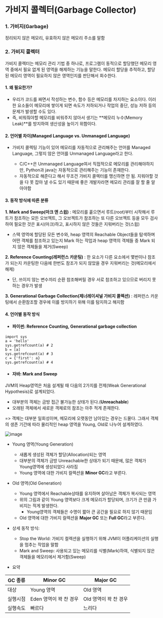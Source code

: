 # 가비지 콜렉터(Garbage Collector)

### 1. 가비지(Garbage)

정리되지 않은 메모리, 유효하지 않은 메모리 주소를 말함



### 2. 가비지 콜렉터

가비지 콜렉터는 메모리 관리 기법 중 하나로, 프로그램이 동적으로 할당했던 메모리 영역 중에서 필요 없게 된 영역을 해제하는 기능을 말한다. 메모리 할당을 추적하고, 할당된 메모리 영역이 필요하지 않은 영역인지를 판단해서 회수한다.



#### 1. 왜 필요한가?

- 우리가 코드를 짜면서 작성하는 변수, 함수 등은 메모리를 차지하는 요소이다. 이러한 요소들이 메모리에 쌓이게 되면 속도가 저하되거나 작업의 중단, 성능 저하 등의 문제가 발생할 수도 있다.
- 즉, 비워줘야할 메모리를 비워주지 않아서 생기는 **메모리 누수(Memory Leak)**를 방지하여 생산성을 높이기 위함이다.



#### 2. 언어별 차이(Managed Language vs. Unmanaged Language)

- 가비지 콜렉팅 기능이 있어 메모리를 자동적으로 관리해주는 언어를 Managed Language, 그렇지 않은 언어를 Unmanaged Language라고 한다.

  - C/C++은 Unmanaged Language여서 직접적으로 메모리를 관리해야하지만, Python과 java는 자동적으로 관리해주는 기능이 존재한다.
  - 자동적으로 해준다고 해서 무조건 가비지 콜렉터를 맹신하면 안 됨. 지워야할 것을 다 못 잡아 낼 수도 있기 때문에 좋은 개발자라면 메모리 관리를 잘 할 줄 알아야함

  

#### 3. 동작 방식에 따른 분류



**1. Mark and Sweep(마크 앤 스윕)** : 메모리를 훝으면서 루트(root)부터 시작해서 루트가 참조하는 모든 오브젝트, 그 오브젝트가 참조하는 또 다른 오브젝트 등을 모두 검사하여 필요한 것은 표시(마크)하고, 표시하지 않은 것들은 지워버리는 것(스윕)

- 스택 영역에 할당된 모든 변수와, heap 영역의 Reachable Object들을 탐색하며 어떤 객체를 참조하고 있는지 Mark 하는 작업과 heap 영역의 객체들 중 Mark 되지 않은 객체들을 제거(Sweep)

**2. Reference Counting(레퍼런스 카운팅)** : 한 요소가 다른 요소에서 몇번이나 참조가 되는지 카운팅한 다음에 한번도 참조가 되지 않았을 경우 지워버리는 것(메모리에서 해제)

- 단, 쓰이지 않는 변수끼리 순환 참조해버릴 경우 서로 참조하고 있으므로 버리지 못하는 경우가 발생

**3. Generational Garbage Collection(제너레이셔널 가비지 콜렉션)** : 레퍼런스 카운팅에서 순환참조할 경우에 이를 방지하기 위해 이를 탐지하고 해지함



#### 4. 언어별 동작 방식

- #### 파이썬: Reference Counting, Generational garbage collection

```
import sys
a = 'hello'
sys.getrefcount(a) # 2
b = [a]
sys.getrefcount(a) # 3
c = {'first': a}
sys.getrefcount(a) # 4
```



- #### 자바: Mark and Sweep

JVM의 Heap영역은 처음 설계될 때 다음의 2가지를 전제(Weak Generational Hypothesis)로 설계되었다.

- 대부분의 객체는 금방 접근 불가능한 상태가 된다.(**Unreachable**)
- 오래된 객체에서 새로운 객체로의 참조는 아주 적게 존재한다.

=> 객체는 대부분 일회성이며, 메모리에 오랫동안 남아있는 경우는 드물다. 그래서 객체의 생존 기간에 따라 물리적인 heap 영역을 Young, Old로 나누어 설계하였다.

![image](https://user-images.githubusercontent.com/93081720/159934015-2d832cc5-3f34-4bd0-bf68-57cbca60f0a7.png)

- Young 영역(Young Generation)
  - 새롭게 생성된 객체가 할당(Allocation)되는 영역
  - 대부분의 객체가 금방 Unreachable한 상태가 되기 때문에, 많은 객체가 Young영역에 생성되었다 사라짐
  - Young 영역에 대한 가비지 컬렉션을 **Minor GC**라고 부른다.
- Old 영역(Old Generation)
  - Young 영역에서 Reachable상태를 유지하며 살아남은 객체가 복사되는 영역
  - 위의 그림과 같이 Young 영역보다 크게 메모리가 할당되며, 크기가 큰 만큼 가비지는 적게 발생한다.
    - Young영역의 객체들은 수명이 짧아 큰 공간을 필요로 하지 않기 때문임
  - Old 영역에 대한 가비지 컬렉션을 **Major GC** 또는 **Full GC**라고 부른다.



- 상세 동작 방식:
  - Stop the World: 가비지 컬렉션을 실행하기 위해 JVM이 어플리케이션의 실행을 멈추는 작업을 말함
  - Mark and Sweep: 사용되고 있는 메모리를 식별(Mark)하여, 식별되지 않은 객체들을 메모리에서 제거함(Sweep)
- 요약

| GC 종류  | Minor GC               | Major GC              |
| -------- | ---------------------- | --------------------- |
| 대상     | Young 영역             | Old 영역              |
| 실행시점 | Eden 영역이 꽉 찬 경우 | Old 영역이 꽉 찬 경우 |
| 실행속도 | 빠르다                 | 느리다                |

